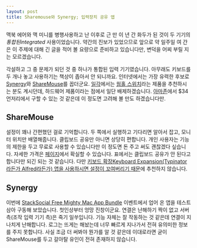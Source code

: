 ```yaml
---
layout: post
title: Sharemouse와 Synergy; 입력장치 공유 앱
---
```


맥북 에어와 맥 미니를 병행사용하고 난 이후로 근 만 이 년 간 화두가 된 것이 두 기기의 *통합된integrated* 사용이었습니다. 약간의 진보가 있었으므로 앞으로 약 일주일 여 간은 이 주제에 대해 긴 글을 적어 볼 요량으로 준비하고 있습니다만, 변덕을 어찌 부릴 지는 모르겠습니다.

각설하고 그 중 문제가 되던 것 중 하나가 통합된 입력 기기였습니다. 아무래도 키보드를 두 개나 놓고 사용하기는 책상이 좁아서 안 되니까요. 인터넷에서는 가장 유력한 후보로 [Synergy](https://symless.com/synergy/)와 [ShareMouse](http://www.keyboard-and-mouse-sharing.com/)를 꼽더군요. [일각](http://macnews.tistory.com/3869#comment10042121)에서는 [웜홀 스위치](http://www.j5create.com/our-products/wormhole-switches/juc400.html)라는 제품을 추천하시는 분도 계시던데, 하드웨어 제품이라는 점에서 일단 배제하겠습니다. [아마존](https://www.amazon.com/Wormhole-Switches-Windows-iPad-JUC400/dp/B007B5Q164)에서 $34 언저리에서 구할 수 있는 것 같은데 이 정도면 고려해 볼 만도 하겠습니다만.

## ShareMouse

설정이 꽤나 간편했던 걸로 기억합니다. 두 쪽에서 실행하고 기다리면 알아서 잡고, 모니터 위치만 배열해줍니다. 클립보드 공유만 아니면 상당히 편합니다. 개인 사용자는 기능의 제한을 두고 무료로 사용할 수 있습니다만 이 정도면 돈 주고 써도 괜찮겠다 싶습니다. 자세한 가격은 [페이지](http://www.keyboard-and-mouse-sharing.com/docs3/09/shop.php)에서 확실할 수 있습니다. 표에서는 클립보드 공유가 안 된다고 합니다만 되긴 되는 것 같습니다. 다만 [키보드 확장Keyboard Expansion(Typinator라든가 Alfred라든가) 앱을 사용하시면 설정이 꼬여버리기 때문](http://canorus.github.io/키보드-확장-앱의-버그에-관한-건)에 추천하지 않습니다.

## Synergy

이번에 [StackSocial Free Mighty Mac App Bundle](https://stacksocial.com/sales/free-mac-bundle-airradar-by-koingo?aid=a-wj9b6otd) 이벤트에서 업어 온 앱을 테스트 삼아 구동해 보았습니다. 첫인상부터 엉망 진창이군요. 연결은 난해하기 짝이 없고 서버 측(조작 입력 기기 측)은 죽기 일쑤입니다. 기능 자체는 잘 작동하는 것 같은데 연결이 지나치게 난해합니다. 로그는 뜨게는 해놨는데 너무 빠르게 지나가서 전혀 유의미한 정보를 주지 못합니다. 사실 조금 더 써봐야 뭔가를 알 것 같은데 이대로라면 굳이 ShareMouse를 두고 갈아탈 유인이 전혀 존재하지 않습니다.